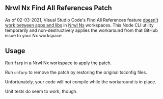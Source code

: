 ## Nrwl Nx Find All References Patch

As of 02-03-2021, Visual Studio Code's Find All References feature [doesn't work between apps and libs](https://github.com/nrwl/nx/issues/3106) in [Nrwl Nx](https://github.com/nrwl/nx) workspaces. This Node CLI utility temporarily and non-destructively applies the workaround from that GitHub issue to your Nx workspace.

## Usage

Run `farp` in a Nrwl Nx workspace to apply the patch.

Run `unfarp` to remove the patch by restoring the original tsconfig files.

Unfortunately, your code will not compile while the workaround is in place.

Unit tests do seem to work, though.
